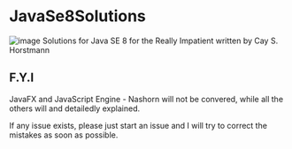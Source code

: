 # JavaSe8Solutions
![image](https://user-images.githubusercontent.com/10859176/42754232-515454b2-8926-11e8-9523-25062607540f.png)
Solutions for Java SE 8 for the Really Impatient written by Cay S. Horstmann

## F.Y.I

JavaFX and JavaScript Engine - Nashorn will not be convered, while all the others will and detailedly explained. 

If any issue exists, please just start an issue and I will try to correct the mistakes as soon as possible. 
